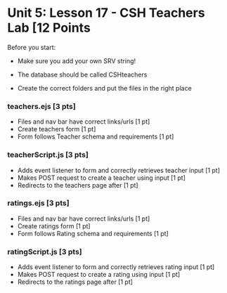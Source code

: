 # Unit 5: Lesson 17 - CSH Teachers Lab [12 Points 
Before you start: 
- Make sure you add your own SRV string!

- The database should be called CSHteachers
- Create the correct folders and put the files in the right place

### teachers.ejs [3 pts]
- Files and nav bar have correct links/urls [1 pt]
- Create teachers form [1 pt]
- Form follows Teacher schema and requirements [1 pt]

### teacherScript.js [3 pts]
- Adds event listener to form and correctly retrieves teacher input [1 pt]
- Makes POST request to create a teacher using input [1 pt]
- Redirects to the teachers page after [1 pt]

### ratings.ejs [3 pts]
- Files and nav bar have correct links/urls [1 pt]
- Create ratings form [1 pt]
- Form follows Rating schema and requirements [1 pt]

### ratingScript.js [3 pts]
- Adds event listener to form and correctly retrieves rating input [1 pt]
- Makes POST request to create a rating using input [1 pt]
- Redirects to the ratings page after [1 pt]
